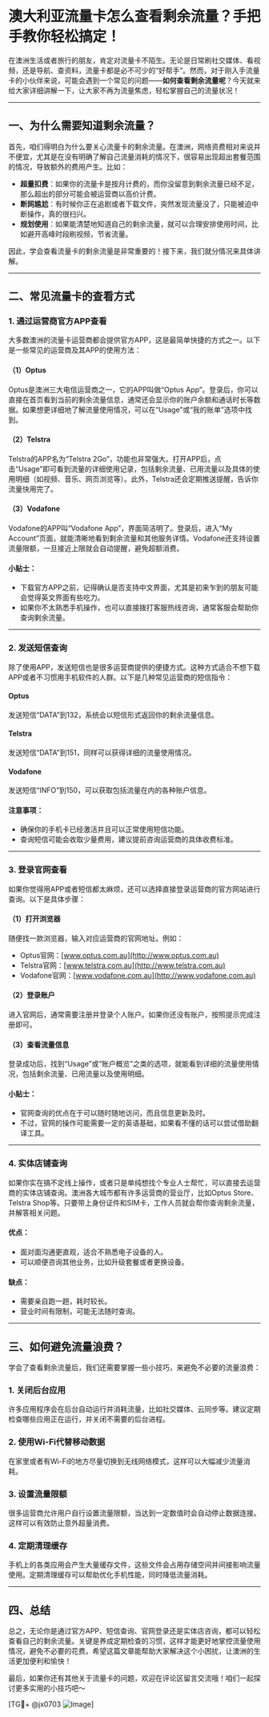 # 澳大利亚流量卡怎么查看剩余流量？手把手教你轻松搞定！

在澳洲生活或者旅行的朋友，肯定对流量卡不陌生。无论是日常刷社交媒体、看视频，还是导航、查资料，流量卡都是必不可少的“好帮手”。然而，对于刚入手流量卡的小伙伴来说，可能会遇到一个常见的问题——**如何查看剩余流量呢**？今天就来给大家详细讲解一下，让大家不再为流量焦虑，轻松掌握自己的流量状况！

---

## 一、为什么需要知道剩余流量？

首先，咱们得明白为什么要关心流量卡的剩余流量。在澳洲，网络资费相对来说并不便宜，尤其是在没有明确了解自己流量消耗的情况下，很容易出现超出套餐范围的情况，导致额外的费用产生。比如：

- **超量扣费**：如果你的流量卡是按月计费的，而你没留意到剩余流量已经不足，那么超出的部分可能会被运营商以高价计费。
- **断网尴尬**：有时候你正在追剧或者下载文件，突然发现流量没了，只能被迫中断操作，真的很扫兴。
- **规划使用**：如果能清楚地知道自己的剩余流量，就可以合理安排使用时间，比如避开高峰时段刷视频，节省流量。

因此，学会查看流量卡的剩余流量是非常重要的！接下来，我们就分情况来具体讲解。

---

## 二、常见流量卡的查看方式

### 1. 通过运营商官方APP查看

大多数澳洲的流量卡运营商都会提供官方APP，这是最简单快捷的方式之一。以下是一些常见的运营商及其APP的使用方法：

#### （1）Optus
Optus是澳洲三大电信运营商之一，它的APP叫做“Optus App”。登录后，你可以直接在首页看到当前的剩余流量信息，通常还会显示你的账户余额和通话时长等数据。如果想更详细地了解流量使用情况，可以在“Usage”或“我的账单”选项中找到。

#### （2）Telstra
Telstra的APP名为“Telstra 2Go”，功能也非常强大。打开APP后，点击“Usage”即可看到流量的详细使用记录，包括剩余流量、已用流量以及具体的使用明细（如视频、音乐、网页浏览等）。此外，Telstra还会定期推送提醒，告诉你流量快用完了。

#### （3）Vodafone
Vodafone的APP叫“Vodafone App”，界面简洁明了。登录后，进入“My Account”页面，就能清晰地看到剩余流量和其他服务详情。Vodafone还支持设置流量限额，一旦接近上限就会自动提醒，避免超额消费。

#### 小贴士：
- 下载官方APP之前，记得确认是否支持中文界面，尤其是初来乍到的朋友可能会觉得英文界面有些吃力。
- 如果你不太熟悉手机操作，也可以直接拨打客服热线咨询，通常客服会帮助你查询剩余流量。

---

### 2. 发送短信查询

除了使用APP，发送短信也是很多运营商提供的便捷方式。这种方式适合不想下载APP或者不习惯用手机软件的人群。以下是几种常见运营商的短信指令：

#### Optus
发送短信“DATA”到132，系统会以短信形式返回你的剩余流量信息。

#### Telstra
发送短信“DATA”到151，同样可以获得详细的流量使用情况。

#### Vodafone
发送短信“INFO”到150，可以获取包括流量在内的各种账户信息。

#### 注意事项：
- 确保你的手机卡已经激活并且可以正常使用短信功能。
- 查询短信可能会收取少量费用，建议提前咨询运营商的具体收费标准。

---

### 3. 登录官网查看

如果你觉得用APP或者短信都太麻烦，还可以选择直接登录运营商的官方网站进行查询。以下是具体步骤：

#### （1）打开浏览器
随便找一款浏览器，输入对应运营商的官网地址。例如：
- Optus官网：[www.optus.com.au](http://www.optus.com.au)
- Telstra官网：[www.telstra.com.au](http://www.telstra.com.au)
- Vodafone官网：[www.vodafone.com.au](http://www.vodafone.com.au)

#### （2）登录账户
进入官网后，通常需要注册并登录个人账户。如果你还没有账户，按照提示完成注册即可。

#### （3）查看流量信息
登录成功后，找到“Usage”或“账户概览”之类的选项，就能看到详细的流量使用情况，包括剩余流量、已用流量以及使用明细。

#### 小贴士：
- 官网查询的优点在于可以随时随地访问，而且信息更新及时。
- 不过，官网的操作可能需要一定的英语基础，如果看不懂的话可以尝试借助翻译工具。

---

### 4. 实体店铺查询

如果你实在搞不定线上操作，或者只是单纯想找个专业人士帮忙，可以直接去运营商的实体店铺查询。澳洲各大城市都有许多运营商的营业厅，比如Optus Store、Telstra Shop等。只要带上身份证件和SIM卡，工作人员就会帮你查询剩余流量，并解答相关问题。

#### 优点：
- 面对面沟通更直观，适合不熟悉电子设备的人。
- 可以顺便咨询其他业务，比如升级套餐或者更换设备。

#### 缺点：
- 需要亲自跑一趟，耗时较长。
- 营业时间有限制，可能无法随时查询。

---

## 三、如何避免流量浪费？

学会了查看剩余流量后，我们还需要掌握一些小技巧，来避免不必要的流量浪费：

### 1. 关闭后台应用
许多应用程序会在后台自动运行并消耗流量，比如社交媒体、云同步等。建议定期检查哪些应用正在运行，并关闭不需要的后台进程。

### 2. 使用Wi-Fi代替移动数据
在家里或者有Wi-Fi的地方尽量切换到无线网络模式，这样可以大幅减少流量消耗。

### 3. 设置流量限额
很多运营商允许用户自行设置流量限额，当达到一定数值时会自动停止数据连接。这样可以有效防止意外超量消费。

### 4. 定期清理缓存
手机上的各类应用会产生大量缓存文件，这些文件会占用存储空间并间接影响流量使用。定期清理缓存可以帮助优化手机性能，同时降低流量消耗。

---

## 四、总结

总之，无论你是通过官方APP、短信查询、官网登录还是实体店咨询，都可以轻松查看自己的剩余流量。关键是养成定期检查的习惯，这样才能更好地掌控流量使用情况，避免不必要的花费。希望这篇文章能帮助大家解决这个小困扰，让澳洲的生活更加便利和愉快！

最后，如果你还有其他关于流量卡的问题，欢迎在评论区留言交流哦！咱们一起探讨更多实用的小技巧吧～

[TG💪+ @jx0703 ![Image](https://github.com/user-attachments/assets/dbca1d08-cadb-493c-b0ec-ad6f7a83f270)]